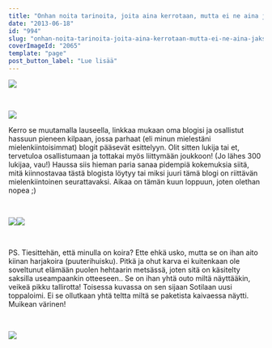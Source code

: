 ```yaml
---
title: "Onhan noita tarinoita, joita aina kerrotaan, mutta ei ne aina jaksa kiinnostaa."
date: "2013-06-18"
id: "994"
slug: "onhan-noita-tarinoita-joita-aina-kerrotaan-mutta-ei-ne-aina-jaksa-kiinnostaa"
coverImageId: "2065"
template: "page"
post_button_label: "Lue lisää"
---
```


[![](/images/2013-06-17-196.png)](http://4.bp.blogspot.com/-K7XnOgy0gAM/Ub9ZNKcjcVI/AAAAAAAAGC4/17G46fpiJEM/s1600/2013-06-17-196.png)

 

[![](/images/Image1.png)](http://3.bp.blogspot.com/-5cjgnjjL-Vk/UcBnXUFybnI/AAAAAAAAGDo/olzhrV5iKvk/s1600/Image1.png)

Kerro se muutamalla lauseella, linkkaa mukaan oma blogisi ja osallistut hassuun pieneen kilpaan, jossa parhaat (eli minun mielestäni mielenkiintoisimmat) blogit pääsevät esittelyyn. Olit sitten lukija tai et, tervetuloa osallistumaan ja tottakai myös liittymään joukkoon! (Jo lähes 300 lukijaa, vau!) Haussa siis hieman paria sanaa pidempiä kokemuksia siitä, mitä kiinnostavaa tästä blogista löytyy tai miksi juuri tämä blogi on riittävän mielenkiintoinen seurattavaksi. Aikaa on tämän kuun loppuun, joten olethan nopea ;)

 

[![](/images/IMG_0136.JPG)](http://3.bp.blogspot.com/-YaT-YtTgCQs/UcBmsoVhk_I/AAAAAAAAGDY/uETsimCokdQ/s1600/IMG_0136.JPG)[![](/images/IMG_0154.JPG)](http://1.bp.blogspot.com/-QS0wZHIApCg/UcBmsmw3mZI/AAAAAAAAGDc/RVP1dsPu1TY/s1600/IMG_0154.JPG)

 

PS. Tiesittehän, että minulla on koira? Ette ehkä usko, mutta se on ihan aito kiinan harjakoira (puuterihuisku). Pitkä ja ohut karva ei kuitenkaan ole soveltunut elämään puolen hehtaarin metsässä, joten sitä on käsitelty saksilla useampaankin otteeseen.. Se on ihan yhtä outo miltä näyttääkin, veikeä pikku tallirotta! Toisessa kuvassa on sen sijaan Sotilaan uusi toppaloimi. Ei se ollutkaan yhtä teltta miltä se paketista kaivaessa näytti. Muikean värinen!

 

[![](/images/ak.png)](http://2.bp.blogspot.com/-ALT9XO6DadI/UcBmn1_GOQI/AAAAAAAAGDI/VR3G8hbvgzY/s1600/ak.png)
